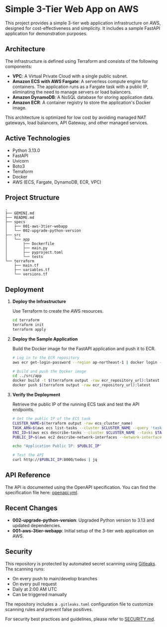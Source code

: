 # Simple 3-Tier Web App on AWS

This project provides a simple 3-tier web application infrastructure on AWS, designed for cost-effectiveness and simplicity. It includes a sample FastAPI application for demonstration purposes.

## Architecture

The infrastructure is defined using Terraform and consists of the following components:

*   **VPC**: A Virtual Private Cloud with a single public subnet.
*   **Amazon ECS with AWS Fargate**: A serverless compute engine for containers. The application runs as a Fargate task with a public IP, eliminating the need to manage servers or load balancers.
*   **Amazon DynamoDB**: A NoSQL database for storing application data.
*   **Amazon ECR**: A container registry to store the application's Docker image.

This architecture is optimized for low cost by avoiding managed NAT gateways, load balancers, API Gateway, and other managed services.

## Active Technologies
- Python 3.13.0
- FastAPI
- Uvicorn
- Boto3
- Terraform
- Docker
- AWS (ECS, Fargate, DynamoDB, ECR, VPC)

## Project Structure
```
.
├── GEMINI.md
├── README.md
├── specs
│   ├── 001-aws-3tier-webapp
│   └── 002-upgrade-python-version
├── src
│   └── app
│       ├── Dockerfile
│       ├── main.py
│       ├── pyproject.toml
│       └── tests
└── terraform
    ├── main.tf
    ├── variables.tf
    └── versions.tf
```

## Deployment

1.  **Deploy the Infrastructure**

    Use Terraform to create the AWS resources.

    ```bash
    cd terraform
    terraform init
    terraform apply
    ```

2.  **Deploy the Sample Application**

    Build the Docker image for the FastAPI application and push it to ECR.

    ```bash
    # Log in to the ECR repository
    aws ecr get-login-password --region ap-northeast-1 | docker login --username AWS --password-stdin $(terraform output -raw ecr_repository_url)

    # Build and push the Docker image
    cd ../src/app
    docker build -t $(terraform output -raw ecr_repository_url):latest .
    docker push $(terraform output -raw ecr_repository_url):latest
    ```

3.  **Verify the Deployment**

    Retrieve the public IP of the running ECS task and test the API endpoints.

    ```bash
    # Get the public IP of the ECS task
    CLUSTER_NAME=$(terraform output -raw ecs_cluster_name)
    TASK_ARN=$(aws ecs list-tasks --cluster $CLUSTER_NAME --query 'taskArns[0]' --output text)
    ENI_ID=$(aws ecs describe-tasks --cluster $CLUSTER_NAME --tasks $TASK_ARN --query 'tasks[0].attachments[0].details[?name==`networkInterfaceId`].value' --output text)
    PUBLIC_IP=$(aws ec2 describe-network-interfaces --network-interface-ids $ENI_ID --query 'NetworkInterfaces[0].Association.PublicIp' --output text)

    echo "Application Public IP: $PUBLIC_IP"

    # Test the API
    curl http://$PUBLIC_IP:8000/todos | jq
    ```

## API Reference

The API is documented using the OpenAPI specification. You can find the specification file here: [openapi.yml](./specs/001-aws-3tier-webapp/contracts/openapi.yml).

## Recent Changes
- **002-upgrade-python-version**: Upgraded Python version to 3.13 and updated dependencies.
- **001-aws-3tier-webapp**: Initial setup of the 3-tier web application on AWS.

## Security

This repository is protected by automated secret scanning using [Gitleaks](https://github.com/gitleaks/gitleaks). The scanning runs:
- On every push to main/develop branches
- On every pull request
- Daily at 2:00 AM UTC
- Can be triggered manually

The repository includes a `.gitleaks.toml` configuration file to customize scanning rules and prevent false positives.

For security best practices and guidelines, please refer to [SECURITY.md](./SECURITY.md).
